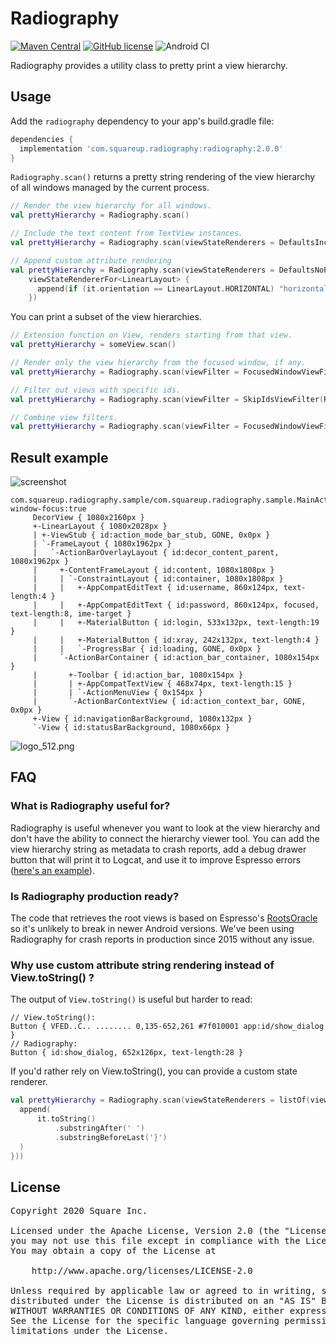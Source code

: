 # Radiography


[![Maven Central](https://img.shields.io/maven-central/v/com.squareup.radiography/radiography.svg?label=Maven%20Central)](https://search.maven.org/search?q=g:%22com.squareup.radiography%22)
[![GitHub license](https://img.shields.io/badge/license-Apache%20License%202.0-blue.svg?style=flat)](https://www.apache.org/licenses/LICENSE-2.0)
![Android CI](https://github.com/square/radiography/workflows/Android%20CI/badge.svg)

Radiography provides a utility class to pretty print a view hierarchy.

## Usage

Add the `radiography` dependency to your app's build.gradle file:

```gradle
dependencies {
  implementation 'com.squareup.radiography:radiography:2.0.0'
}
```

`Radiography.scan()` returns a pretty string rendering of the view hierarchy of all windows managed by the current process.

```kotlin
// Render the view hierarchy for all windows.
val prettyHierarchy = Radiography.scan()

// Include the text content from TextView instances.
val prettyHierarchy = Radiography.scan(viewStateRenderers = DefaultsIncludingPii)

// Append custom attribute rendering
val prettyHierarchy = Radiography.scan(viewStateRenderers = DefaultsNoPii +
    viewStateRendererFor<LinearLayout> {
      append(if (it.orientation == LinearLayout.HORIZONTAL) "horizontal" else "vertical")
    })
```

You can print a subset of the view hierarchies.

```kotlin
// Extension function on View, renders starting from that view.
val prettyHierarchy = someView.scan()

// Render only the view hierarchy from the focused window, if any.
val prettyHierarchy = Radiography.scan(viewFilter = FocusedWindowViewFilter)

// Filter out views with specific ids.
val prettyHierarchy = Radiography.scan(viewFilter = SkipIdsViewFilter(R.id.debug_drawer))

// Combine view filters.
val prettyHierarchy = Radiography.scan(viewFilter = FocusedWindowViewFilter and MyCustomViewFilter())
```

## Result example

![screenshot](.images/demo_screenshot.png)

```
com.squareup.radiography.sample/com.squareup.radiography.sample.MainActivity:
window-focus:true
     DecorView { 1080x2160px }
     +-LinearLayout { 1080x2028px }
     | +-ViewStub { id:action_mode_bar_stub, GONE, 0x0px }
     | `-FrameLayout { 1080x1962px }
     |   `-ActionBarOverlayLayout { id:decor_content_parent, 1080x1962px }
     |     +-ContentFrameLayout { id:content, 1080x1808px }
     |     | `-ConstraintLayout { id:container, 1080x1808px }
     |     |   +-AppCompatEditText { id:username, 860x124px, text-length:4 }
     |     |   +-AppCompatEditText { id:password, 860x124px, focused, text-length:8, ime-target }
     |     |   +-MaterialButton { id:login, 533x132px, text-length:19 }
     |     |   +-MaterialButton { id:xray, 242x132px, text-length:4 }
     |     |   `-ProgressBar { id:loading, GONE, 0x0px }
     |     `-ActionBarContainer { id:action_bar_container, 1080x154px }
     |       +-Toolbar { id:action_bar, 1080x154px }
     |       | +-AppCompatTextView { 468x74px, text-length:15 }
     |       | `-ActionMenuView { 0x154px }
     |       `-ActionBarContextView { id:action_context_bar, GONE, 0x0px }
     +-View { id:navigationBarBackground, 1080x132px }
     `-View { id:statusBarBackground, 1080x66px }
```

![logo_512.png](assets/logo_512.png)

## FAQ

### What is Radiography useful for?

Radiography is useful whenever you want to look at the view hierarchy and don't have the ability to connect the hierarchy viewer tool. You can add the view hierarchy string as metadata to crash reports, add a debug drawer button that will print it to Logcat, and use it to improve Espresso errors ([here's an example](https://twitter.com/Piwai/status/1291771701584252928)).

### Is Radiography production ready?

The code that retrieves the root views is based on Espresso's [RootsOracle](https://github.com/android/android-test/blob/master/espresso/core/java/androidx/test/espresso/base/RootsOracle.java) so it's unlikely to break in newer Android versions. We've been using Radiography for crash reports in production since 2015 without any issue.

### Why use custom attribute string rendering instead of View.toString() ?

The output of `View.toString()` is useful but harder to read:

```
// View.toString():
Button { VFED..C.. ........ 0,135-652,261 #7f010001 app:id/show_dialog }
// Radiography:
Button { id:show_dialog, 652x126px, text-length:28 }
```

If you'd rather rely on View.toString(), you can provide a custom state renderer.

```kotlin
val prettyHierarchy = Radiography.scan(viewStateRenderers = listOf(viewStateRendererFor<View> {
  append(
      it.toString()
          .substringAfter(' ')
          .substringBeforeLast('}')
  )
}))
```

## License


<pre>
Copyright 2020 Square Inc.

Licensed under the Apache License, Version 2.0 (the "License");
you may not use this file except in compliance with the License.
You may obtain a copy of the License at

    http://www.apache.org/licenses/LICENSE-2.0

Unless required by applicable law or agreed to in writing, software
distributed under the License is distributed on an "AS IS" BASIS,
WITHOUT WARRANTIES OR CONDITIONS OF ANY KIND, either express or implied.
See the License for the specific language governing permissions and
limitations under the License.
</pre>

